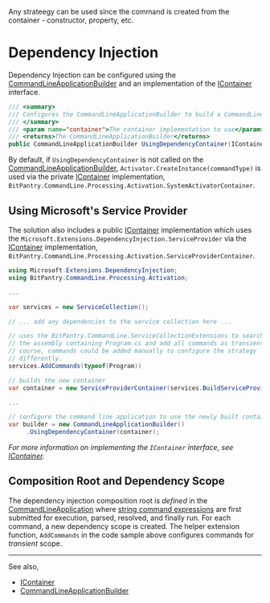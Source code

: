 Any strateegy can be used since the command is created from the container - constructor, property, etc.

# Dependency Injection
Dependency Injection can be configured using the [CommandLineApplicationBuilder](CommandLineApplicationBuilder.md) and an implementation of the [IContainer](IContainer.md) interface.

```cs
/// <summary>
/// Configures the CommandLineApplicationBuilder to build a CommandLineApplication that uses the given IContainer implementation for instance and dependency management
/// </summary>
/// <param name="container">The container implementation to use</param>
/// <returns>The CommandLineApplicationBuilder</returns>
public CommandLineApplicationBuilder UsingDependencyContainer(IContainer container)
```

By default, if ```UsingDependencyContainer``` is not called on the [CommandLineApplicationBuilder](CommandLineApplicationBuilder.md), ```Activator.CreateInstance(commandType)``` is used via the private [IContainer](IContainer.md) implementation, ```BitPantry.CommandLine.Processing.Activation.SystemActivatorContainer```.

## Using Microsoft's Service Provider

The solution also includes a public [IContainer](IContainer.md) implementation which uses the ```Microsoft.Extensions.DependencyInjection.ServiceProvider``` via the [IContainer](IContainer.md) implementation, ```BitPantry.CommandLine.Processing.Activation.ServiceProviderContainer```. 

```cs
using Microsoft.Extensions.DependencyInjection;
using BitPantry.CommandLine.Processing.Activation;

...

var services = new ServiceCollection();

// ... add any dependencies to the service collection here ...

// uses the BitPantry.CommandLine.ServiceCollectionExtensions to search through
// the assembly containing Program.cs and add all commands as transient. Of
// course, commands could be added manually to configure the strategy 
// differently.
services.AddCommands(typeof(Program))

// builds the new container
var container = new ServiceProviderContainer(services.BuildServiceProvider());

...

// configure the command line application to use the newly built container
var builder = new CommandLineApplicationBuilder()
     .UsingDependencyContainer(container);

```

*For more information on implementing the ```IContainer``` interface, see [IContainer](IContainer.md).*

## Composition Root and Dependency Scope
The dependency injection composition root is *defined* in the [CommandLineApplication](CommandLineApplication.md) where [string command expressions](CommandSyntax.md) are first submitted for execution, parsed, resolved, and finally run. For each command, a new dependency scope is created. The helper extension function, ```AddCommands``` in the code sample above configures commands for *transient* scope.

---
See also,

- [IContainer](IContainer.md)
- [CommandLineApplicationBuilder](CommandLineApplicationBuilder.md)